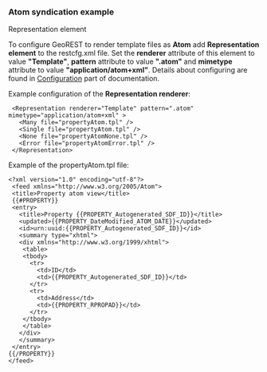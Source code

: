 ### Atom syndication example ###


Representation element

To configure GeoREST to render template files as **Atom** add **Representation element** to the restcfg.xml file.
Set the **renderer** attribute of this element to value **"Template"**, **pattern** attribute to value **".atom"** and **mimetype** attribute to value **"application/atom+xml"**.
Details about configuring are found in [Configuration](Configuration.md) part of documentation.


Example configuration of the **Representation renderer**:
```
 <Representation renderer="Template" pattern=".atom" mimetype="application/atom+xml" >
   <Many file="propertyAtom.tpl" />
   <Single file="propertyAtom.tpl" />
   <None file="propertyAtomNone.tpl" />
   <Error file="propertyAtomError.tpl" />
 </Representation>
```

Example of the propertyAtom.tpl file:
```
<?xml version="1.0" encoding="utf-8"?>
 <feed xmlns="http://www.w3.org/2005/Atom">
 <title>Property atom view</title>
 {{#PROPERTY}}
 <entry>
   <title>Property {{PROPERTY_Autogenerated_SDF_ID}}</title>
   <updated>{{PROPERTY_DateModified_ATOM_DATE}}</updated>
   <id>urn:uuid:{{PROPERTY_Autogenerated_SDF_ID}}</id>
   <summary type="xhtml">
   <div xmlns="http://www.w3.org/1999/xhtml">
  	<table>
	<tbody>
	  <tr>
		<td>ID</td>
		<td>{{PROPERTY_Autogenerated_SDF_ID}}</td>
	  </tr>
	  <tr>
		<td>Address</td>
		<td>{{PROPERTY_RPROPAD}}</td>
	  </tr>
	</tbody>
	</table>
   </div>
   </summary>
 </entry>
{{/PROPERTY}}
</feed>
```